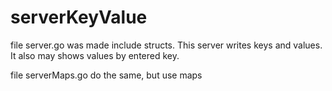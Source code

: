 # serverKeyValue

file server.go was made include structs. This server writes keys and values. It also may shows values by entered key.

file serverMaps.go do the same, but use maps
